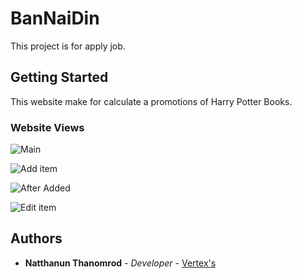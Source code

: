 # BanNaiDin

This project is for apply job.

## Getting Started

This website make for calculate a promotions of Harry Potter Books.

### Website Views

![Main](https://i.ibb.co/CM71Dtr/Ban-Nai-Din-1.png)

![Add item](https://i.ibb.co/P1sjxbZ/Ban-Nai-Din-2.png)

![After Added](https://i.ibb.co/g3X2p79/Ban-Nai-Din-3.png)

![Edit item](https://i.ibb.co/SwHxVhV/Ban-Nai-Din-4.png)

## Authors

* **Natthanun Thanomrod** - *Developer* - [Vertex's](https://github.com/natthanun1999)